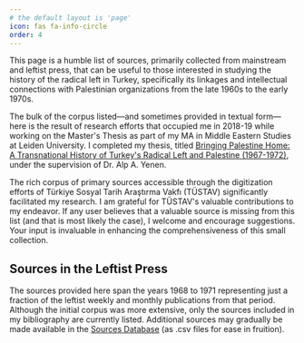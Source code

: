 ```yaml
---
# the default layout is 'page'
icon: fas fa-info-circle
order: 4
---
```


This page is a humble list of sources, primarily collected from mainstream and leftist press, that can be useful to those interested in studying the history of the radical left in Turkey, specifically its linkages and intellectual connections with Palestinian organizations from the late 1960s to the early 1970s.

The bulk of the corpus listed—and sometimes provided in textual form—here is the result of research efforts that occupied me in 2018-19 while working on the Master's Thesis as part of my MA in Middle Eastern Studies at Leiden University. I completed my thesis, titled <a href='https://studenttheses.universiteitleiden.nl/handle/1887/82728'>Bringing Palestine Home: A Transnational History of Turkey's Radical Left and Palestine (1967-1972)</a>, under the supervision of Dr. Alp A. Yenen.

The rich corpus of primary sources accessible through the digitization efforts of Türkiye Sosyal Tarih Araştırma Vakfı (TÜSTAV) significantly facilitated my research. I am grateful for TÜSTAV's valuable contributions to my endeavor. If any user believes that a valuable source is missing from this list (and that is most likely the case), I welcome and encourage suggestions. Your input is invaluable in enhancing the comprehensiveness of this small collection.

## Sources in the Leftist Press

The sources provided here span the years 1968 to 1971 representing just a fraction of the leftist weekly and monthly publications from that period. Although the initial corpus was more extensive, only the sources included in my bibliography are currently listed. Additional sources may gradually be made available in the <a href='https://github.com/andreacortellari/Sol-idarities/tree/86285d89cb528c8b5595b433cbb7fe8406bc425d/Sources%20Database'>Sources Database</a> (as .csv files for ease in fruition).
